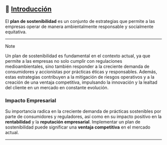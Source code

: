 ## 📑 [Introducción](README.md)

El **plan de sostenibilidad** es un conjunto de estrategias que permite a las empresas operar de manera ambientalmente responsable y socialmente equitativa.

---

> [!NOTE]
>  Un plan de sostenibilidad es fundamental en el contexto actual, ya que permite a las empresas no solo cumplir con regulaciones medioambientales, sino también responder a la creciente demanda de consumidores y accionistas por prácticas éticas y responsables. Además, estas estrategias contribuyen a la mitigación de riesgos operativos y a la creación de una ventaja competitiva, impulsando la innovación y la lealtad del cliente en un mercado en constante evolución.

### Impacto Empresarial

Su importancia radica en la creciente demanda de prácticas sostenibles por parte de consumidores y reguladores, así como en su impacto positivo en la **rentabilidad** y la **reputación empresarial**. Implementar un plan de sostenibilidad puede significar una **ventaja competitiva** en el mercado actual.

---

